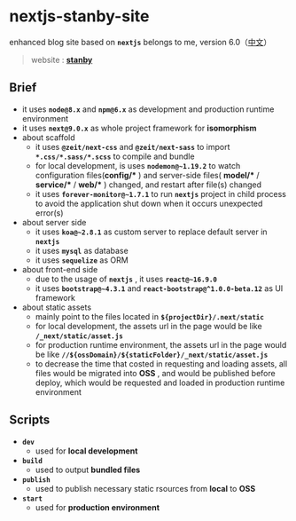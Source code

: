 # nextjs-stanby-site
enhanced blog site based on **`nextjs`** belongs to me, version 6.0（[中文](https://github.com/MonkingStand/nextjs-blog-site/blob/master/README.zh.md)）

> website : **[stanby](http://www.stanby.cn)**

## Brief
*   it uses **`node@8.x`** and **`npm@6.x`** as development and production runtime environment
*   it uses **`next@9.0.x`** as whole project framework for **isomorphism**
*   about scaffold
    *   it uses **`@zeit/next-css`** and **`@zeit/next-sass`** to import **`*.css/*.sass/*.scss`** to compile and bundle
    *   for local development, is uses **`nodemon@~1.19.2`** to watch configuration files(**config/\*** ) and server-side files( **model/\*** / **service/\*** / **web/\*** ) changed, and restart after file(s) changed
    *   it uses **`forever-monitor@~1.7.1`** to run **`nextjs`** project in child process to avoid the application shut down when it occurs unexpected error(s)
*   about server side
    *   it uses **`koa@~2.8.1`** as custom server to replace default server in **`nextjs`**
    *   it uses **`mysql`** as database
    *   it uses **`sequelize`** as ORM
*   about front-end side
    *   due to the usage of **`nextjs`** , it uses **`react@~16.9.0`**
    *   it uses **`bootstrap@~4.3.1`** and **`react-bootstrap@^1.0.0-beta.12`** as UI framework
*   about static assets
    *   mainly point to the files located in **`${projectDir}/.next/static`**
    *   for local development, the assets url in the page would be like **`/_next/static/asset.js`**
    *   for production runtime environment, the assets url in the page would be like **`//${ossDomain}/${staticFolder}/_next/static/asset.js`**
    *   to decrease the time that costed in requesting and loading assets, all files would be migrated into **OSS** , and would be published before deploy, which would be requested and loaded in production runtime environment

## Scripts
*   **`dev`**
    *   used for **local development**
*   **`build`**
    *   used to output **bundled files**
*   **`publish`**
    *   used to publish necessary static rsources from **local** to **OSS**
*   **`start`**
    *   used for **production environment**